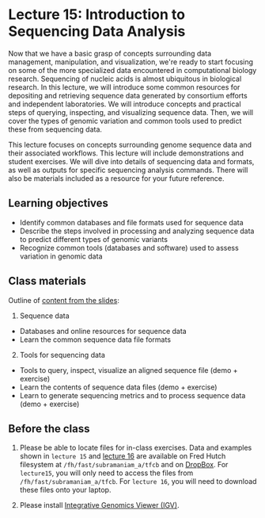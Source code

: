 # Lecture 15: Introduction to Sequencing Data Analysis

Now that we have a basic grasp of concepts surrounding data management, manipulation, and visualization, we're ready to start focusing on some of the more specialized data encountered in computational biology research. Sequencing of nucleic acids is almost ubiquitous in biological research. In this lecture, we will introduce some common resources for depositing and retrieving sequence data generated by consortium efforts and independent laboratories. We will introduce concepts and practical steps of querying, inspecting, and visualizing sequence data. Then, we will cover the types of genomic variation and common tools used to predict these from sequencing data.

This lecture focuses on concepts surrounding genome sequence data and their associated workflows. This lecture will include demonstrations and student exercises. We will dive into details of sequencing data and formats, as well as outputs for specific sequencing analysis commands. There will also be materials included as a resource for your future reference.

## Learning objectives

- Identify common databases and file formats used for sequence data
- Describe the steps involved in processing and analyzing sequence data to predict different types of genomic variants
- Recognize common tools (databases and software) used to assess variation in genomic data

## Class materials

Outline of [content from the slides](MCB536_lecture15_IntroSeqData.pdf):

1. Sequence data
- Databases and online resources for sequence data
- Learn the common sequence data file formats

2. Tools for sequencing data
- Tools to query, inspect, visualize an aligned sequence file (demo + exercise)
- Learn the contents of sequence data files (demo + exercise)
- Learn to generate sequencing metrics and to process sequence data (demo + exercise)

## Before the class

1. Please be able to locate files for in-class exercises. Data and examples shown in `lecture 15` and [lecture 16](../lecture16/) are available on Fred Hutch filesystem at `/fh/fast/subramaniam_a/tfcb` and on [DropBox](https://www.dropbox.com/sh/zoitjnobgp7l7c2/AABBIpTQcNA4lWYOFnV5dlMKa?dl=0). For `lecture15`, you will only need to access the files from `/fh/fast/subramaniam_a/tfcb`. For `lecture 16`, you will need to download these files onto your laptop.

2. Please install [Integrative Genomics Viewer (IGV)](https://software.broadinstitute.org/software/igv/).
